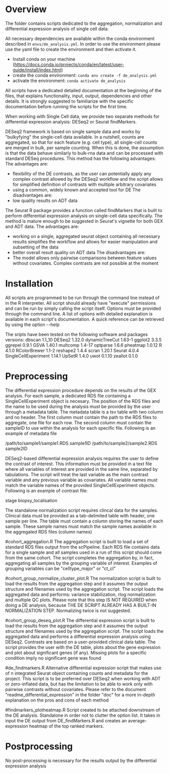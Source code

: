 # Overview
The folder contains scripts dedicated to the aggregation, normalization and differential expression analysis of single cell data.

All necessary dependencies are available within the conda environment described in `envs/de_analysis.yml`.
In order to use the environment please use the yaml file to create the environment and then activate it.
- Install conda on your machine (https://docs.conda.io/projects/conda/en/latest/user-guide/install/index.html)
- create the conda environment: `conda env create -f de_analysis.yml`
- activate the environment: `conda activate de_analysis`

All scripts have a dedicated detailed documentation at the beginning of the files, that explains functionality, input, output, dependencies and other details. It is strongly suggested to familiarize with the specific documentation before running the scripts for the first time.

When working with Single Cell data, we provide two separate methods for differential expression analysis: DESeq2 or Seurat findMarkers.

DESeq2 framework is based on single sample data and works by "bulkyfying" the single-cell data available. In a nutshell, counts are aggregated, so that for each feature (e.g. cell type), all single-cell counts are merged in bulk, per sample counting. When this is done, the assumption is that the data behave similarly to bulk-rna data and can be processed with standard DESeq procedures. This method has the following advantages:
The advantages are:
- flexibility of the DE contrasts, as the user can potentially apply any complex contrast allowed by the DESeq2 workflow and the script allows for simplified definition of contrasts with multiple arbitrary covariates
- using a common, widely known and accepted tool for DE
The disadvantages are:
- low quality results on ADT data

The Seurat R package provides a function called findMarkers that is built to perform differential expression analysis on single-cell data specifically. The method is mature enough to be suggested in Seurat's vignette for both GEX and ADT data.
The advantages are:
- working on a single, aggregated seurat object containing all necessary results simplifies the workflow and allows for easier manipulation and subsetting of the data
- better overall result quality on ADT data
The disadvantages are:
- The model allows only pairwise comparisons between feature values without covariates. Complex contrasts are not possible at the moment

# Installation
All scripts are programmed to be run through the command line instead of in the R interpreter. All script should already have "execute" permissions and can be run by simply calling the script itself.
Options must be provided through the command line. A list of options with detailed explanation is available in each script's documentation. A quick reference can be retrieved by using the option --help

The sripts have been tested on the following software and packages versions:
dbscan 1.1_10
DESeq2 1.32.0
dynamicTreeCut 1.63-1
ggplot2 3.3.5
ggrepel 0.9.1
GSVA 1.40.1
multcomp 1.4-17
optparse 1.6.6
pheatmap 1.0.12
R 4.1.0
RColorBrewer 1.1-2
reshape2 1.4.4
scran 1.20.1
Seurat 4.0.4
SingleCellExperiment 1.14.1
UpSetR 1.4.0
uwot 0.1.10
zeallot 0.1.0

# Preprocessing
The differential expression procedure depends on the results of the GEX analysis. For each sample, a dedicated RDS file containing a SingleCellExperiment object is necesary.
The position of the RDS files and the name to be used during the analysis must be provided by the user through a metadata table. The metadata table is a tsv table with two column and no header. The first column must contain the path to the RDS files to aggregate, one file for each row. The second column must contain the sampleID to use within the analysis for each specific file. Following is an example of metadata file

/path/to/sample1/sample1.RDS    sample1ID
/path/to/sample2/sample2.RDS    sample2ID

DESeq2-based differential expression analysis requires the user to define the contrast of interest. This information must be provided in a text file where all variables of interest are provided in the same line, separated by tabulations. The script will treat the last variable as the main contrast variable and any previous variable as covariates. All variable names must match the variable names of the provided SingleCellExperiment objects. Following is an example of contrast file:

stage   biopsy_localisation

The standalone normalization script requires clincal data for the samples. Clinical data must be provided as a tab-delimited table with header, one sample per line. The table must contain a column storing the names of each sample. These sample names must match the sample names available in the aggregated RDS files (column names)

#cohort_aggregation.R
The aggregation script is built to load a set of standard RDS files output from the scPipeline. Each RDS file contains data for a single sample and all samples used in a run of this script should come from the same cohort.
The script completes the aggregation by, in fact, aggregating all samples by the grouping variable of interest. Examples of grouping variables can be "celltype_major" or "ct_cl"

#cohort_group_normalize_cluster_plot.R
The normalization script is built to load the results from the aggregation step and it assumes the output structure and filenames used by the aggregation script.
The script loads the aggregated data and performs: variance stabilization, rlog normalization and multiple QC plots.
Please note that this step IS NOT REQUIRED when doing a DE analysis, because THE DE SCRIPT ALREADY HAS A BUILT-IN NORMALIZATION STEP. Normalizing twice is not suggested.

#cohort_group_deseq_plot.R
The differential expression script is built to load the results from the aggregation step and it assumes the output structure and filenames used by the aggregation script.
The script loads the aggregated data and performs a differential expression analysis using DESeq2. Contrasts are based on a user-provided clinical data table. The script provides the user with the DE table, plots about the gene expression and plot about significant genes (if any). Missing plots for a specific condition imply no significant gene was found

#de_findmarkers.R
Alternative differential expression script that makes use of n integrated Seurat object containing counts and metadata for the project. This script is to be preferred over DESeq2 when working with ADT or zero-inflated data, but has the limitation to be able to work only with pairwise contrasts without covariates. Please refer to the document "readme_differential_expression" in the folder "doc" for a more in-depth explanation on the pros and cons of each method

#findmarkers_plotheatmap.R
Script created to be attached downstream of the DE analysis. Standalone in order not to clutter the option list.
It takes in input the DE output from DE_findMarkers.R and creates an average-expression heatmap of the top ranked markers.

# Postprocessing
No post-processing is necessary for the results output by the differential expression analysis
